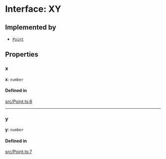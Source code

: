 # Interface: XY

## Implemented by

- [`Point`](/apidocs/classes/Point.md)

## Properties

### x

 **x**: `number`

#### Defined in

[src/Point.ts:6](https://github.com/fabricjs/fabric.js/blob/b24e8cbdf/src/Point.ts#L6)

___

### y

 **y**: `number`

#### Defined in

[src/Point.ts:7](https://github.com/fabricjs/fabric.js/blob/b24e8cbdf/src/Point.ts#L7)
